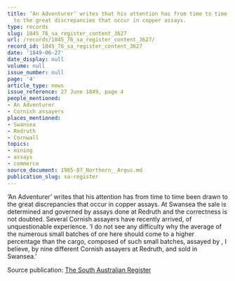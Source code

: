 ```yaml
---
title: ‘An Adventurer’ writes that his attention has from time to time been drawn
  to the great discrepancies that occur in copper assays.
type: records
slug: 1845_76_sa_register_content_3627
url: /records/1845_76_sa_register_content_3627/
record_id: 1845_76_sa_register_content_3627
date: '1849-06-27'
date_display: null
volume: null
issue_number: null
page: '4'
article_type: news
issue_reference: 27 June 1849, page 4
people_mentioned:
- An Adventurer
- Cornish assayers
places_mentioned:
- Swansea
- Redruth
- Cornwall
topics:
- mining
- assays
- commerce
source_document: 1985-87_Northern__Argus.md
publication_slug: sa-register
---
```


‘An Adventurer’ writes that his attention has from time to time been drawn to the great discrepancies that occur in copper assays.  At Swansea the sale is determined and governed by assays done at Redruth and the correctness is not doubted. Several Cornish assayers have recently arrived, of unquestionable experience.  ‘I do not see any difficulty why the average of the numerous small batches of ore here should come to a higher percentage than the cargo, composed of such small batches, assayed by , I believe, by nine different Cornish assayers at Redruth, and sold in Swansea.’

Source publication: [The South Australian Register](/publications/sa-register/)
